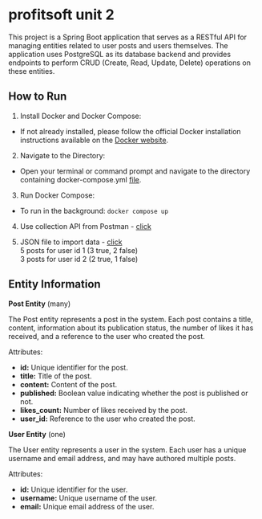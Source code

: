 # profitsoft unit 2
This project is a Spring Boot application that serves as a RESTful API for managing entities related to user posts and users themselves. The application uses PostgreSQL as its database backend and provides endpoints to perform CRUD (Create, Read, Update, Delete) operations on these entities.   
## How to Run
1. Install Docker and Docker Compose:
- If not already installed, please follow the official Docker installation instructions available on the [Docker website](https://www.docker.com/get-started/).
2. Navigate to the Directory:
- Open your terminal or command prompt and navigate to the directory containing docker-compose.yml [file](https://github.com/vr242kj/JsonToXml2/blob/master/docker-compose.yml).
3. Run Docker Compose:
- To run in the background: ```docker compose up```
4. Use collection API from Postman - [click](https://elements.getpostman.com/redirect?entityId=15327265-b611c88a-4a57-4f82-b6c8-38f3552c5a9a&entityType=collection)


5. JSON file to import data - [click](https://github.com/vr242kj/JsonToXml2/blob/master/src/main/resources/posts.json)  
5 posts for user id 1 (3 true, 2 false)  
3 posts for user id 2 (2 true, 1 false)
## Entity Information
**Post Entity** (many)

The Post entity represents a post in the system. Each post contains a title, content, information about its publication status, the number of likes it has received, and a reference to the user who created the post.

Attributes:
- **id:**  Unique identifier for the post.  
- **title:**  Title of the post.
- **content:** Content of the post.
- **published:** Boolean value indicating whether the post is published or not.
- **likes_count:** Number of likes received by the post.
- **user_id:** Reference to the user who created the post.

**User Entity** (one)

The User entity represents a user in the system. Each user has a unique username and email address, and may have authored multiple posts.  

Attributes:
- **id:** Unique identifier for the user.
- **username:** Unique username of the user.
- **email:** Unique email address of the user.



